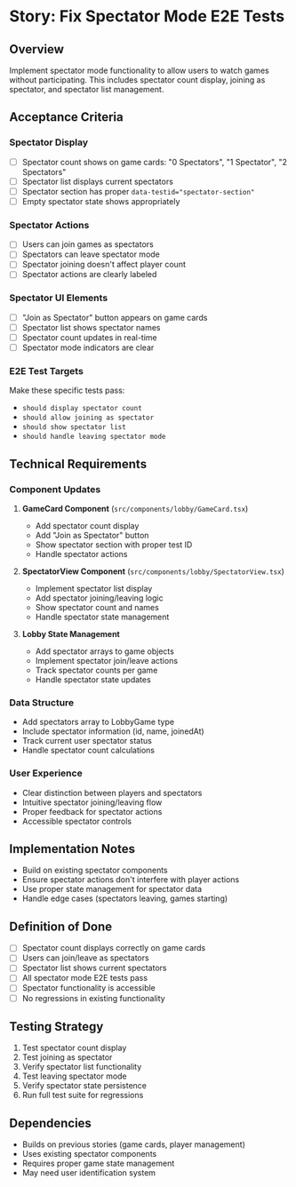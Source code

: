 # Story: Fix Spectator Mode E2E Tests

## Overview
Implement spectator mode functionality to allow users to watch games without participating. This includes spectator count display, joining as spectator, and spectator list management.

## Acceptance Criteria

### Spectator Display
- [ ] Spectator count shows on game cards: "0 Spectators", "1 Spectator", "2 Spectators"
- [ ] Spectator list displays current spectators
- [ ] Spectator section has proper `data-testid="spectator-section"`
- [ ] Empty spectator state shows appropriately

### Spectator Actions
- [ ] Users can join games as spectators
- [ ] Spectators can leave spectator mode
- [ ] Spectator joining doesn't affect player count
- [ ] Spectator actions are clearly labeled

### Spectator UI Elements
- [ ] "Join as Spectator" button appears on game cards
- [ ] Spectator list shows spectator names
- [ ] Spectator count updates in real-time
- [ ] Spectator mode indicators are clear

### E2E Test Targets
Make these specific tests pass:
- `should display spectator count`
- `should allow joining as spectator`
- `should show spectator list`
- `should handle leaving spectator mode`

## Technical Requirements

### Component Updates
1. **GameCard Component** (`src/components/lobby/GameCard.tsx`)
   - Add spectator count display
   - Add "Join as Spectator" button
   - Show spectator section with proper test ID
   - Handle spectator actions

2. **SpectatorView Component** (`src/components/lobby/SpectatorView.tsx`)
   - Implement spectator list display
   - Add spectator joining/leaving logic
   - Show spectator count and names
   - Handle spectator state management

3. **Lobby State Management**
   - Add spectator arrays to game objects
   - Implement spectator join/leave actions
   - Track spectator counts per game
   - Handle spectator state updates

### Data Structure
- Add spectators array to LobbyGame type
- Include spectator information (id, name, joinedAt)
- Track current user spectator status
- Handle spectator count calculations

### User Experience
- Clear distinction between players and spectators
- Intuitive spectator joining/leaving flow
- Proper feedback for spectator actions
- Accessible spectator controls

## Implementation Notes
- Build on existing spectator components
- Ensure spectator actions don't interfere with player actions
- Use proper state management for spectator data
- Handle edge cases (spectators leaving, games starting)

## Definition of Done
- [ ] Spectator count displays correctly on game cards
- [ ] Users can join/leave as spectators
- [ ] Spectator list shows current spectators
- [ ] All spectator mode E2E tests pass
- [ ] Spectator functionality is accessible
- [ ] No regressions in existing functionality

## Testing Strategy
1. Test spectator count display
2. Test joining as spectator
3. Verify spectator list functionality
4. Test leaving spectator mode
5. Verify spectator state persistence
6. Run full test suite for regressions

## Dependencies
- Builds on previous stories (game cards, player management)
- Uses existing spectator components
- Requires proper game state management
- May need user identification system
